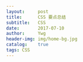 ```yaml
---
layout:     post
title:      CSS 要点总结
subtitle:   CSS
date:       2017-07-10
author:     Ywg
header-img: img/home-bg.jpg
catalog:    true
tags: CSS
---
```

```
```
